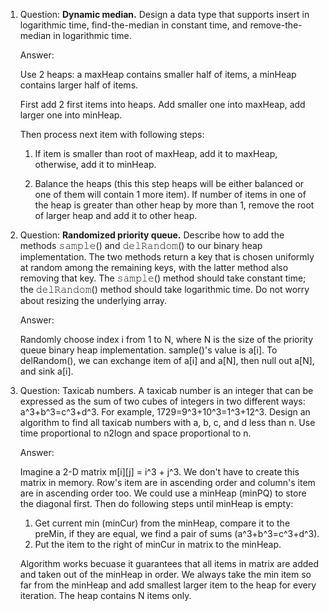 1. Question: __Dynamic median.__ Design a data type that supports insert in logarithmic time, find-the-median in constant time, and remove-the-median in logarithmic time.

   Answer:

   Use 2 heaps: a maxHeap contains smaller half of items, a minHeap contains larger half of items.

   First add 2 first items into heaps. Add smaller one into maxHeap, add larger one into minHeap.

   Then process next item with following steps:

   1. If item is smaller than root of maxHeap, add it to maxHeap, otherwise, add it to minHeap.

   2. Balance the heaps (this this step heaps will be either balanced or one of them will contain 1 more item). If number of items in one of the heap is greater than other heap by more than 1, remove the root of larger heap and add it to other heap.

2. Question: __Randomized priority queue.__ Describe how to add the methods 𝚜𝚊𝚖𝚙𝚕𝚎() and 𝚍𝚎𝚕𝚁𝚊𝚗𝚍𝚘𝚖() to our binary heap implementation. The two methods return a key that is chosen uniformly at random among the remaining keys, with the latter method also removing that key. The 𝚜𝚊𝚖𝚙𝚕𝚎() method should take constant time; the 𝚍𝚎𝚕𝚁𝚊𝚗𝚍𝚘𝚖() method should take logarithmic time. Do not worry about resizing the underlying array.

   Answer:

   Randomly choose index i from 1 to N, where N is the size of the priority queue binary heap implementation. sample()'s value is a[i]. To delRandom(), we can exchange item of a[i] and a[N], then null out a[N], and sink a[i].

3. Question: Taxicab numbers. A taxicab number is an integer that can be expressed as the sum of two cubes of integers in two different ways: a^3+b^3=c^3+d^3. For example, 1729=9^3+10^3=1^3+12^3. Design an algorithm to find all taxicab numbers with a, b, c, and d less than n. Use time proportional to n2logn and space proportional to n.

   Answer:

   Imagine a 2-D matrix m[i][j] = i^3 + j^3. We don't have to create this matrix in memory. Row's item are in ascending order and column's item are in ascending order too. We could use a minHeap (minPQ) to store the diagonal first. Then do following steps until minHeap is empty:

   1. Get current min (minCur) from the minHeap, compare it to the preMin, if they are equal, we find a pair of sums (a^3+b^3=c^3+d^3).
   2. Put the item to the right of minCur in matrix to the minHeap.

   Algorithm works becuase it guarantees that all items in matrix are added and taken out of the minHeap in order. We always take the min item so far from the minHeap and add smallest larger item to the heap for every iteration. The heap contains N items only.
